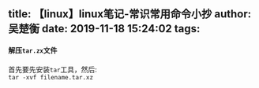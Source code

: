 title: 【linux】linux笔记-常识常用命令小抄
author: 吴楚衡
date: 2019-11-18 15:24:02
tags:
---
#### 解压`tar.zx`文件

 首先要先安装`tar`工具，然后:   
`tar -xvf filename.tar.xz`  